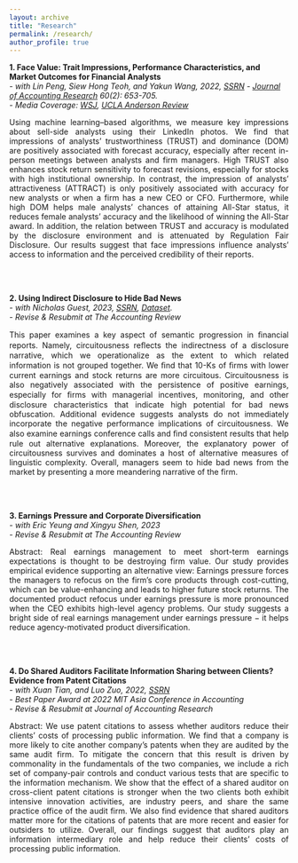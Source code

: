 ```yaml
---
layout: archive
title: "Research"
permalink: /research/
author_profile: true
---
```


**1. Face Value: Trait Impressions, Performance Characteristics, and Market Outcomes for Financial Analysts**\
*- with Lin Peng, Siew Hong Teoh, and Yakun Wang, 2022, [SSRN](https://papers.ssrn.com/sol3/papers.cfm?abstract_id=3741735)*
*- [Journal of Accounting Research](https://onlinelibrary.wiley.com/doi/full/10.1111/1475-679X.12428) 60(2): 653-705.*\
*- Media Coverage: [WSJ](https://www.wsj.com/articles/male-stock-analysts-dominant-faces-more-information-better-forecasts-6783f77c?st=fphsigff075e46x&reflink=desktopwebshare_permalink), [UCLA Anderson Review](https://anderson-review.ucla.edu/how-a-stock-analysts-face-affects-their-earning-estimates/)*

<p style='text-align: justify;'>Using machine learning–based algorithms, we measure key impressions about sell-side analysts using their LinkedIn photos. We find that impressions of analysts’ trustworthiness (TRUST) and dominance (DOM) are positively associated with forecast accuracy, especially after recent in-person meetings between analysts and firm managers. High TRUST also enhances stock return sensitivity to forecast revisions, especially for stocks with high institutional ownership. In contrast, the impression of analysts’ attractiveness (ATTRACT) is only positively associated with accuracy for new analysts or when a firm has a new CEO or CFO. Furthermore, while high DOM helps male analysts’ chances of attaining All-Star status, it reduces female analysts’ accuracy and the likelihood of winning the All-Star award. In addition, the relation between TRUST and accuracy is modulated by the disclosure environment and is attenuated by Regulation Fair Disclosure. Our results suggest that face impressions influence analysts’ access to information and the perceived credibility of their reports.</p><br/><br/>



**2. Using Indirect Disclosure to Hide Bad News**\
*- with Nicholas Guest, 2023, [SSRN](https://papers.ssrn.com/sol3/papers.cfm?abstract_id=4098951), [Dataset](https://jiawen-yan.github.io/datasets/circuitousness/).*\
*- Revise & Resubmit at The Accounting Review*

<p style='text-align: justify;'>This paper examines a key aspect of semantic progression in ﬁnancial reports. Namely, circuitousness reﬂects the indirectness of a disclosure narrative, which we operationalize as the extent to which related information is not grouped together. We ﬁnd that 10-Ks of ﬁrms with lower current earnings and stock returns are more circuitous. Circuitousness is also negatively associated with the persistence of positive earnings, especially for ﬁrms with managerial incentives, monitoring, and other disclosure characteristics that indicate high potential for bad news obfuscation. Additional evidence suggests analysts do not immediately incorporate the negative performance implications of circuitousness. We also examine earnings conference calls and ﬁnd consistent results that help rule out alternative explanations. Moreover, the explanatory power of circuitousness survives and dominates a host of alternative measures of linguistic complexity. Overall, managers seem to hide bad news from the market by presenting a more meandering narrative of the firm.</p><br/><br/>



**3. Earnings Pressure and Corporate Diversification**\
*- with Eric Yeung and Xingyu Shen, 2023*\
*- Revise & Resubmit at The Accounting Review*

<p style='text-align: justify;'>Abstract: Real earnings management to meet short-term earnings expectations is thought to be destroying firm value. Our study provides empirical evidence supporting an alternative view: Earnings pressure forces the managers to refocus on the firm’s core products through cost-cutting, which can be value-enhancing and leads to higher future stock returns. The documented product refocus under earnings pressure is more pronounced when the CEO exhibits high-level agency problems. Our study suggests a bright side of real earnings management under earnings pressure − it helps reduce agency-motivated product diversification. </p><br/><br/>




**4. Do Shared Auditors Facilitate Information Sharing between Clients? Evidence from Patent Citations**\
*- with Xuan Tian, and Luo Zuo, 2022, [SSRN](https://papers.ssrn.com/sol3/papers.cfm?abstract_id=4099144)*\
*- Best Paper Award at 2022 MIT Asia Conference in Accounting*\
*- Revise & Resubmit at Journal of Accounting Research*

<p style='text-align: justify;'>Abstract: We use patent citations to assess whether auditors reduce their clients’ costs of processing public information. We find that a company is more likely to cite another company’s patents when they are audited by the same audit firm. To mitigate the concern that this result is driven by commonality in the fundamentals of the two companies, we include a rich set of company-pair controls and conduct various tests that are specific to the information mechanism. We show that the effect of a shared auditor on cross-client patent citations is stronger when the two clients both exhibit intensive innovation activities, are industry peers, and share the same practice office of the audit firm. We also find evidence that shared auditors matter more for the citations of patents that are more recent and easier for outsiders to utilize. Overall, our findings suggest that auditors play an information intermediary role and help reduce their clients’ costs of processing public information.
</p>



